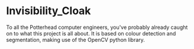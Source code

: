 # Invisibility_Cloak
To all the Potterhead computer engineers, you've probably already caught on to what this project is all about. It is based on colour detection and segmentation, making use of the OpenCV python library.  
